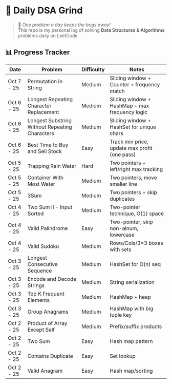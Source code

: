 # 🚀 Daily DSA Grind

> 🌱 _One problem a day keeps the bugs away!_  
> This repo is my personal log of solving **Data Structures & Algorithms** problems daily on LeetCode.

## 📊 Progress Tracker

| Date       | Problem                                        | Difficulty | Notes                                          |
| ---------- | ---------------------------------------------- | ---------- | ---------------------------------------------- |
| Oct 7 - 25 | Permutation in String                          | Medium     | Sliding window + Counter + frequency match     |
| Oct 6 - 25 | Longest Repeating Character Replacement        | Medium     | Sliding window + HashMap + max frequency logic |
| Oct 6 - 25 | Longest Substring Without Repeating Characters | Medium     | Sliding window + HashSet for unique chars      |
| Oct 6 - 25 | Best Time to Buy and Sell Stock                | Easy       | Track min price, update max profit (one pass)  |
| Oct 5 - 25 | Trapping Rain Water                            | Hard       | Two pointers + left/right max tracking         |
| Oct 5 - 25 | Container With Most Water                      | Medium     | Two pointers, move smaller line                |
| Oct 5 - 25 | 3Sum                                           | Medium     | Two pointers + skip duplicates                 |
| Oct 4 - 25 | Two Sum II - Input Sorted                      | Medium     | Two-pointer technique, O(1) space              |
| Oct 4 - 25 | Valid Palindrome                               | Easy       | Two-pointer, skip non-alnum, lowercase         |
| Oct 4 - 25 | Valid Sudoku                                   | Medium     | Rows/Cols/3×3 boxes with sets                  |
| Oct 3 - 25 | Longest Consecutive Sequence                   | Medium     | HashSet for O(n) seq                           |
| Oct 3 - 25 | Encode and Decode Strings                      | Medium     | String serialization                           |
| Oct 3 - 25 | Top K Frequent Elements                        | Medium     | HashMap + heap                                 |
| Oct 3 - 25 | Group Anagrams                                 | Medium     | HashMap with big tuple key                     |
| Oct 2 - 25 | Product of Array Except Self                   | Medium     | Prefix/suffix products                         |
| Oct 2 - 25 | Two Sum                                        | Easy       | Hash map pattern                               |
| Oct 2 - 25 | Contains Duplicate                             | Easy       | Set lookup                                     |
| Oct 2 - 25 | Valid Anagram                                  | Easy       | Hash map/sorting                               |
